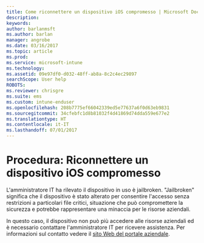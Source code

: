 ```yaml
---
title: Come riconnettere un dispositivo iOS compromesso | Microsoft Docs
description: 
keywords: 
author: barlanmsft
ms.author: barlan
manager: angrobe
ms.date: 03/16/2017
ms.topic: article
ms.prod: 
ms.service: microsoft-intune
ms.technology: 
ms.assetid: 09e97df0-d032-48ff-ab8a-8c2c4ec29897
searchScope: User help
ROBOTS: 
ms.reviewer: chrisgre
ms.suite: ems
ms.custom: intune-enduser
ms.openlocfilehash: 208b7775ef66042339ed5e77637a6f0d63eb9831
ms.sourcegitcommit: 34cfebfc1d8b81032f4d41869d74dda559e677e2
ms.translationtype: HT
ms.contentlocale: it-IT
ms.lasthandoff: 07/01/2017
---
```

# <a name="how-to-reconnect-a-compromised-ios-device"></a>Procedura: Riconnettere un dispositivo iOS compromesso

L'amministratore IT ha rilevato il dispositivo in uso è jailbroken. "Jailbroken" significa che il dispositivo è stato alterato per consentire l'accesso senza restrizioni a particolari file critici, situazione che può compromettere la sicurezza e potrebbe rappresentare una minaccia per le risorse aziendali.

In questo caso, il dispositivo non può più accedere alle risorse aziendali ed è necessario contattare l'amministratore IT per ricevere assistenza. Per informazioni sul contatto vedere il [sito Web del portale aziendale](http://portal.manage.microsoft.com).
